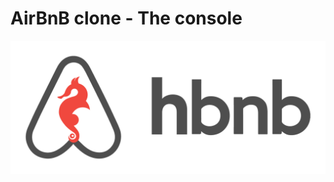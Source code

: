 # AirBnB clone - The console

![](https://github.com/binael/practice_AirBnB_clone/blob/main/hng.png?raw=true)
